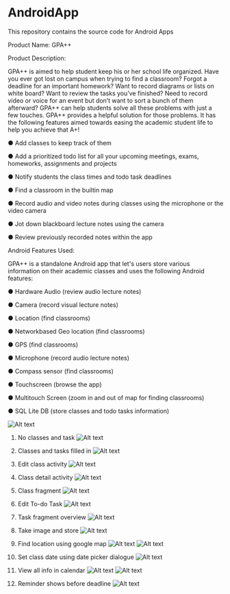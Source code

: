 AndroidApp
==========

This repository contains the source code for Android Apps


Product Name: GPA++

Product Description:

GPA++ is aimed to help student keep his or her school life organized. Have you ever got lost on campus when trying to find a classroom? Forgot a deadline for an important homework? Want to record diagrams or lists on white board? Want to review the tasks you’ve finished? Need to record video or voice for an event but don’t want to sort a bunch of them afterward? GPA++ can help students solve all these problems with just a few touches.
GPA++ provides a helpful solution for those problems. It has the following features aimed towards easing the academic student life to help you achieve that A+!  

● Add classes to keep track of them   

● Add a prioritized to­do list for all your upcoming meetings, exams, homeworks,
assignments and projects   

● Notify students the class times and to­do task deadlines   

● Find a classroom in the built­in map   

● Record audio and video notes during classes using the microphone or the video camera   

● Jot down blackboard lecture notes using the camera    

● Review previously recorded notes within the app    


Android Features Used:

GPA++ is a standalone Android app that let's users store various information on their academic classes and uses the following Android features:   

● Hardware Audio (review audio lecture notes)   

● Camera (record visual lecture notes)  

● Location (find classrooms)   

● Network­based Geo location (find classrooms)   

● GPS (find classrooms)   

● Microphone (record audio lecture notes)   

● Compass sensor (find classrooms)   

● Touchscreen (browse the app)   

● Multi­touch Screen (zoom in and out of map for finding classrooms)   

● SQL Lite DB (store classes and to­do tasks information)   


![Alt text]("")

1. No classes and task
![Alt text](DemoImage/1.png "1")

2. Classes and tasks filled in
![Alt text](DemoImage/2.png "2")

3. Edit class activity
![Alt text](DemoImage/3.png "3")

4. Class detail activity
![Alt text](DemoImage/4.png "4")

5. Class fragment
![Alt text](DemoImage/4_2.png "4_2")

6. Edit To-do Task
![Alt text](DemoImage/5.png "5")

7. Task fragment overview
![Alt text](DemoImage/6.png "6")

8. Take image and store 
![Alt text](DemoImage/7.png "7")

9. Find location using google map
![Alt text](DemoImage/8.png "8")
![Alt text](DemoImage/9.png "9")

10. Set class date using date picker dialogue 
![Alt text](DemoImage/10.png "10")

11. View all info in calendar
![Alt text](DemoImage/11.png "11")
![Alt text](DemoImage/12.png "12")

12. Reminder shows before deadline
![Alt text](DemoImage/13.png "13")